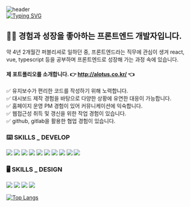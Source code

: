 ![header](https://capsule-render.vercel.app/api?type=waving&color=8f9de7&height=80)  
[![Typing SVG](https://readme-typing-svg.demolab.com?font=Alkatra&weight=500&size=45&duration=3000&pause=5&color=8f9de7&center=false&vCenter=false&multiline=true&repeat=true&width=1000&height=80&lines=🙌+HELLO!+I'm+Jeon+A+Ryeon)](https://git.io/typing-svg)
## 🙋‍♀️ 경험과 성장을 좋아하는 프론트엔드 개발자입니다.   
약 4년 2개월간 퍼블리셔로 일하던 중, 프론트엔드라는 직무에 관심이 생겨 react, vue, typescript 등을 공부하며 프론트엔드로 성장해 가는 과정 속에 있습니다.   
  
  
 
#### 제 포트폴리오를 소개합니다. 👉 <a href="http://alotus.co.kr/">http://alotus.co.kr/</a> 👈  

  
✅ 유지보수가 편리한 코드를 작성하기 위해 노력합니다.  
✅ 대시보드 제작 경험을 바탕으로 다양한 상황에 유연한 대응이 가능합니다.  
✅ 홈페이지 운영 PM 경험이 있어 커뮤니케이션에 익숙합니다.  
✅ 웹접근성 취득 및 갱신을 위한 작업 경험이 있습니다.  
✅ github, gitlab을 활용한 협업 경험이 있습니다. 

  
  
### ⌨️ SKILLS _ DEVELOP  
<img src="https://img.shields.io/badge/HTML5-E34F26?style=flat&logo=html5&logoColor=white"/> <img src="https://img.shields.io/badge/CSS3-1572B6?style=flat&logo=css3&logoColor=white"/> <img src="https://img.shields.io/badge/Javascript-F7DF1E?style=flat&logo=javascript&logoColor=white"/> <img src="https://img.shields.io/badge/Typescript-3178C6?style=flat&logo=typescript&logoColor=white"/> <img src="https://img.shields.io/badge/Next.js-000000?style=flat&logo=nextdotjs&logoColor=white"/> <img src="https://img.shields.io/badge/React-61DAFB?style=flat&logo=react&logoColor=white"/> <img src="https://img.shields.io/badge/tailwind-06B6D4?style=flat&logo=tailwindcss&logoColor=white"/> <img src="https://img.shields.io/badge/Vue-4FC08D?style=flat&logo=vuedotjs&logoColor=white"/> <img src="https://img.shields.io/badge/Vuetify-1867C0?style=flat&logo=vuetify&logoColor=white"/> <img src="https://img.shields.io/badge/Github-181717?style=flat&logo=github&logoColor=white"/>

### 🖥️ SKILLS _ DESIGN  
<img src="https://img.shields.io/badge/Figma-F24E1E?style=flat&logo=figma&logoColor=white"/> <img src="https://img.shields.io/badge/Photoshop-31A8FF?style=flat&logo=adobephotoshop&logoColor=white"/> <img src="https://img.shields.io/badge/Illustrator-FF9A00?style=flat&logo=adobeillustrator&logoColor=white"/> <img src="https://img.shields.io/badge/XD-FF61F6?style=flat&logo=adobexd&logoColor=white"/>
  
[![Top Langs](https://github-readme-stats.vercel.app/api/top-langs/?username=ALotUsGit)](https://github.com/anuraghazra/github-readme-stats)
<!--
**ALotUsGit/ALotUsGit** is a ✨ _special_ ✨ repository because its `README.md` (this file) appears on your GitHub profile.

Here are some ideas to get you started:

- 🔭 I’m currently working on ...
- 🌱 I’m currently learning ...
- 👯 I’m looking to collaborate on ...
- 🤔 I’m looking for help with ...
- 💬 Ask me about ...
- 📫 How to reach me: ...
- 😄 Pronouns: ...
- ⚡ Fun fact: ...
-->
